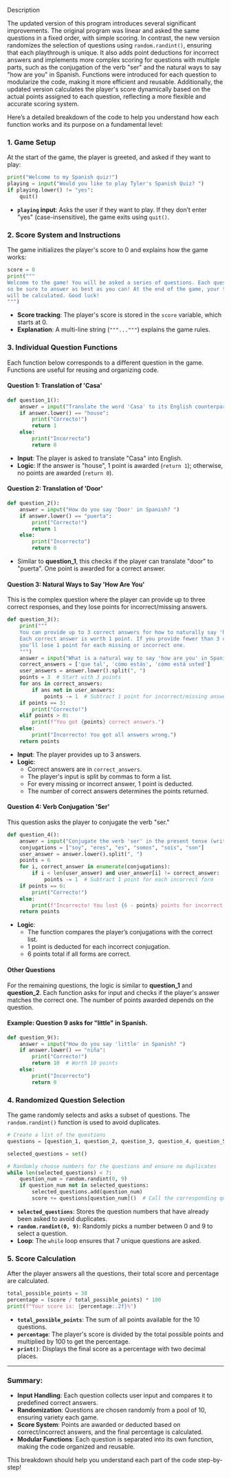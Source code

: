 Description

The updated version of this program introduces several significant improvements. The original program was linear and asked the same questions in a fixed order, with simple scoring. In contrast, the new version randomizes the selection of questions using `random.randint()`, ensuring that each playthrough is unique. It also adds point deductions for incorrect answers and implements more complex scoring for questions with multiple parts, such as the conjugation of the verb "ser" and the natural ways to say "how are you" in Spanish. Functions were introduced for each question to modularize the code, making it more efficient and reusable. Additionally, the updated version calculates the player's score dynamically based on the actual points assigned to each question, reflecting a more flexible and accurate scoring system.

Here’s a detailed breakdown of the code to help you understand how each function works and its purpose on a fundamental level:

### 1. **Game Setup**
At the start of the game, the player is greeted, and asked if they want to play:

```python
print("Welcome to my Spanish quiz!")
playing = input("Would you like to play Tyler's Spanish Quiz? ")
if playing.lower() != "yes":
    quit()
```

- **`playing` input**: Asks the user if they want to play. If they don’t enter "yes" (case-insensitive), the game exits using `quit()`.

### 2. **Score System and Instructions**
The game initializes the player's score to 0 and explains how the game works:

```python
score = 0
print("""
Welcome to the game! You will be asked a series of questions. Each question is worth points, 
so be sure to answer as best as you can! At the end of the game, your total score and percentage 
will be calculated. Good luck!
""")
```

- **Score tracking**: The player's score is stored in the `score` variable, which starts at 0.
- **Explanation**: A multi-line string (`"""..."""`) explains the game rules.

### 3. **Individual Question Functions**
Each function below corresponds to a different question in the game. Functions are useful for reusing and organizing code.

#### **Question 1: Translation of 'Casa'**

```python
def question_1():
    answer = input("Translate the word 'Casa' to its English counterpart: ")
    if answer.lower() == "house":
        print("Correcto!")
        return 1
    else:
        print("Incorrecto")
        return 0
```

- **Input**: The player is asked to translate "Casa" into English.
- **Logic**: If the answer is "house", 1 point is awarded (`return 1`); otherwise, no points are awarded (`return 0`).

#### **Question 2: Translation of 'Door'**

```python
def question_2():
    answer = input("How do you say 'Door' in Spanish? ")
    if answer.lower() == "puerta":
        print("Correcto!")
        return 1
    else:
        print("Incorrecto")
        return 0
```

- Similar to **question_1**, this checks if the player can translate "door" to "puerta". One point is awarded for a correct answer.

#### **Question 3: Natural Ways to Say 'How Are You'**
This is the complex question where the player can provide up to three correct responses, and they lose points for incorrect/missing answers.

```python
def question_3():
    print("""
    You can provide up to 3 correct answers for how to naturally say 'how are you' in Spanish.
    Each correct answer is worth 1 point. If you provide fewer than 3 correct answers or give an incorrect answer,
    you'll lose 1 point for each missing or incorrect one.
    """)
    answer = input("What is a natural way to say 'how are you' in Spanish? (You can provide up to 3 answers, separated by commas): ")
    correct_answers = ['que tal', 'cómo estás', 'cómo está usted']
    user_answers = answer.lower().split(", ")
    points = 3  # Start with 3 points
    for ans in correct_answers:
        if ans not in user_answers:
            points -= 1  # Subtract 1 point for incorrect/missing answers
    if points == 3:
        print("Correcto!")
    elif points > 0:
        print(f"You got {points} correct answers.")
    else:
        print("Incorrecto! You got all answers wrong.")
    return points
```

- **Input**: The player provides up to 3 answers.
- **Logic**:
  - Correct answers are in `correct_answers`.
  - The player's input is split by commas to form a list.
  - For every missing or incorrect answer, 1 point is deducted.
  - The number of correct answers determines the points returned.

#### **Question 4: Verb Conjugation 'Ser'**
This question asks the player to conjugate the verb "ser."

```python
def question_4():
    answer = input("Conjugate the verb 'ser' in the present tense (write all forms separated by commas): ")
    conjugations = ["soy", "eres", "es", "somos", "sois", "son"]
    user_answer = answer.lower().split(", ")
    points = 6
    for i, correct_answer in enumerate(conjugations):
        if i < len(user_answer) and user_answer[i] != correct_answer:
            points -= 1  # Subtract 1 point for each incorrect form
    if points == 6:
        print("Correcto!")
    else:
        print(f"Incorrecto! You lost {6 - points} points for incorrect conjugations.")
    return points
```

- **Logic**:
  - The function compares the player’s conjugations with the correct list.
  - 1 point is deducted for each incorrect conjugation.
  - 6 points total if all forms are correct.

#### **Other Questions**
For the remaining questions, the logic is similar to **question_1** and **question_2**. Each function asks for input and checks if the player's answer matches the correct one. The number of points awarded depends on the question.

#### Example: **Question 9** asks for "little" in Spanish.

```python
def question_9():
    answer = input("How do you say 'little' in Spanish? ")
    if answer.lower() == "niña":
        print("Correcto!")
        return 10  # Worth 10 points
    else:
        print("Incorrecto")
        return 0
```

### 4. **Randomized Question Selection**
The game randomly selects and asks a subset of questions. The `random.randint()` function is used to avoid duplicates.

```python
# Create a list of the questions
questions = [question_1, question_2, question_3, question_4, question_5, question_6, question_7, question_8, question_9, question_10]

selected_questions = set()

# Randomly choose numbers for the questions and ensure no duplicates
while len(selected_questions) < 7:
    question_num = random.randint(0, 9)
    if question_num not in selected_questions:
        selected_questions.add(question_num)
        score += questions[question_num]()  # Call the corresponding question function
```

- **`selected_questions`**: Stores the question numbers that have already been asked to avoid duplicates.
- **`random.randint(0, 9)`**: Randomly picks a number between 0 and 9 to select a question.
- **Loop**: The `while` loop ensures that 7 unique questions are asked.

### 5. **Score Calculation**
After the player answers all the questions, their total score and percentage are calculated.

```python
total_possible_points = 38
percentage = (score / total_possible_points) * 100
print(f"Your score is: {percentage:.2f}%")
```

- **`total_possible_points`**: The sum of all points available for the 10 questions.
- **`percentage`**: The player's score is divided by the total possible points and multiplied by 100 to get the percentage.
- **`print()`**: Displays the final score as a percentage with two decimal places.

---

### Summary:
- **Input Handling**: Each question collects user input and compares it to predefined correct answers.
- **Randomization**: Questions are chosen randomly from a pool of 10, ensuring variety each game.
- **Score System**: Points are awarded or deducted based on correct/incorrect answers, and the final percentage is calculated.
- **Modular Functions**: Each question is separated into its own function, making the code organized and reusable.

This breakdown should help you understand each part of the code step-by-step!
